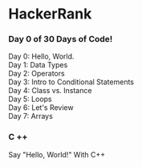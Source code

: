 # HackerRank
<h3>Day 0 of 30 Days of Code!</h3>

Day 0: Hello, World.<br>
Day 1: Data Types<br>
Day 2: Operators<br>
Day 3: Intro to Conditional Statements<br>
Day 4: Class vs. Instance<br>
Day 5: Loops<br>
Day 6: Let's Review<br>
Day 7: Arrays<br>

<h3>C ++</h3>
Say "Hello, World!" With C++<br>
